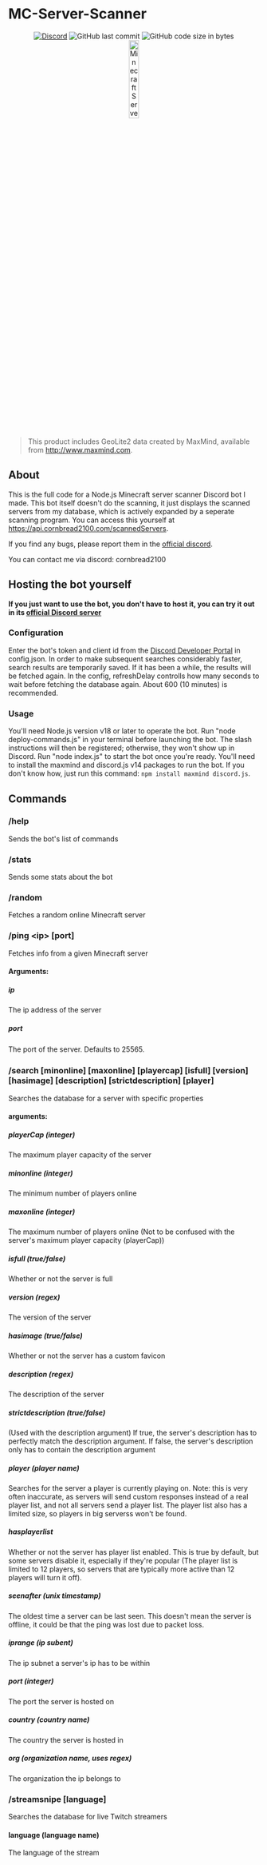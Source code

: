 # MC-Server-Scanner

<div align="center">
    <a href="https://discord.gg/Uy9m5TP5na"><img src="https://img.shields.io/discord/1005132317297221785?logo=discord" alt="Discord"/></a>
    <img src="https://img.shields.io/github/last-commit/kgurchiek/Minecraft-Server-Scanner-Discord-Bot" alt="GitHub last commit"/>
    <img src="https://img.shields.io/github/languages/code-size/kgurchiek/Minecraft-Server-Scanner-Discord-Bot" alt="GitHub code size in bytes"/>
    <br>
    <img src="https://raw.githubusercontent.com/kgurchiek/Minecraft-Server-Scanner-Discord-Bot/main/Icon.PNG" alt="Minecraft Server Scanner Icon" width="20%"/>
</div>


> This product includes GeoLite2 data created by MaxMind, available from http://www.maxmind.com.

## About

This is the full code for a Node.js Minecraft server scanner Discord bot I made. This bot itself doesn't do the scanning, it just displays the scanned servers from my database, which is actively expanded by a seperate scanning program. You can access this yourself at https://api.cornbread2100.com/scannedServers.

If you find any bugs, please report them in the [official discord](https://discord.gg/TSWcF2m67m).

You can contact me via discord: cornbread2100

## Hosting the bot yourself
**If you just want to use the bot, you don't have to host it, you can try it out in its [official Discord server](https://discord.gg/TSWcF2m67m)** 

### Configuration
Enter the bot's token and client id from the [Discord Developer Portal](https://discord.com/developers/) in config.json. In order to make subsequent searches considerably faster, search results are temporarily saved. If it has been a while, the results will be fetched again. In the config, refreshDelay controlls how many seconds to wait before fetching the database again. About 600 (10 minutes) is recommended.

### Usage
You'll need Node.js version v18 or later to operate the bot. Run "node deploy-commands.js" in your terminal before launching the bot. The slash instructions will then be registered; otherwise, they won't show up in Discord. Run "node index.js" to start the bot once you're ready. You'll need to install the maxmind and discord.js v14 packages to run the bot. If you don't know how, just run this command: `npm install maxmind discord.js`.

## Commands

### /help
Sends the bot's list of commands

### /stats
Sends some stats about the bot

### /random
Fetches a random online Minecraft server

### /ping \<ip\> \[port\]
Fetches info from a given Minecraft server

#### Arguments:
##### ip
The ip address of the server
    
##### port
The port of the server. Defaults to 25565.
ㅤ
### /search \[minonline\] \[maxonline\] \[playercap\] \[isfull\] \[version\] \[hasimage\] \[description\] \[strictdescription\] \[player\]
Searches the database for a server with specific properties

#### arguments:

##### playerCap (integer)
The maximum player capacity of the server

##### minonline (integer)
The minimum number of players online

##### maxonline (integer)
The maximum number of players online (Not to be confused with the server's maximum player capacity (playerCap))

##### isfull (true/false)
Whether or not the server is full

##### version (regex)
The version of the server

##### hasimage (true/false)
Whether or not the server has a custom favicon

##### description (regex)
The description of the server

##### strictdescription (true/false)
(Used with the description argument) If true, the server's description has to perfectly match the description argument. If false, the server's description only has to contain the description argument

##### player (player name)
Searches for the server a player is currently playing on. Note: this is very often inaccurate, as servers will send custom responses instead of a real player list, and not all servers send a player list. The player list also has a limited size, so players in big serverss won't be found.

##### hasplayerlist
Whether or not the server has player list enabled. This is true by default, but some servers disable it, especially if they're popular (The player list is limited to 12 players, so servers that are typically more active than 12 players will turn it off).

##### seenafter (unix timestamp)
The oldest time a server can be last seen. This doesn't mean the server is offline, it could be that the ping was lost due to packet loss.

##### iprange (ip subent)
The ip subnet a server's ip has to be within

##### port (integer)
The port the server is hosted on

##### country (country name)
The country the server is hosted in

##### org (organization name, uses regex)
The organization the ip belongs to

### /streamsnipe \[language\]
Searches the database for live Twitch streamers

#### language (language name)
The language of the stream